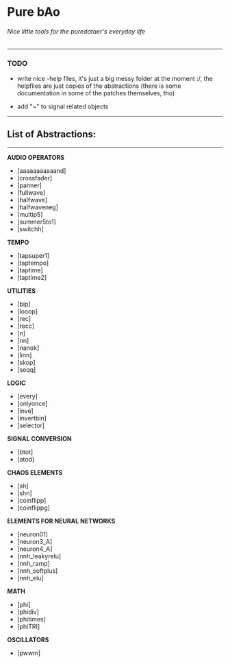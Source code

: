 # Pure bAo
###### _Nice little tools for the puredataer's everyday life_
---

### TODO
  * write nice -help files, it's just a big messy folder at the moment :/, the helpfiles are just copies of the abstractions (there is some documentation in some of the patches themselves, tho)

  * add "~" to signal related objects

---

## List of Abstractions:

---

**AUDIO OPERATORS**
* [aaaaaaaaaaand]
* [crossfader]
* [panner]
* [fullwave]
* [halfwave]
* [halfwaveneg]
* [multip5]
* [summer5to1]
* [switchh]

**TEMPO**
* [tapsuper1]
* [taptempo]
* [taptime]
* [taptime2]

**UTILITIES**
* [bip]
* [looop]
* [rec]
* [recc]
* [n]
* [nn]
* [nanok]
* [linn]
* [skop]
* [seqq]

**LOGIC**
* [every]
* [onlyonce]
* [inve]
* [invertbin]
* [selector]

**SIGNAL CONVERSION**
* [btot]
* [atod]

**CHAOS ELEMENTS**
* [sh]
* [shn]
* [coinflipp]
* [coinflippg]

**ELEMENTS FOR NEURAL NETWORKS**
* [neuron01]
* [neuron3_A]
* [neuron4_A]
* [nnh_leakyrelu]
* [nnh_ramp]
* [nnh_softplus]
* [nnh_elu]

**MATH**
* [phi]
* [phidiv]
* [phitimes]
* [phiTRI]

**OSCILLATORS**
* [pwwm]

